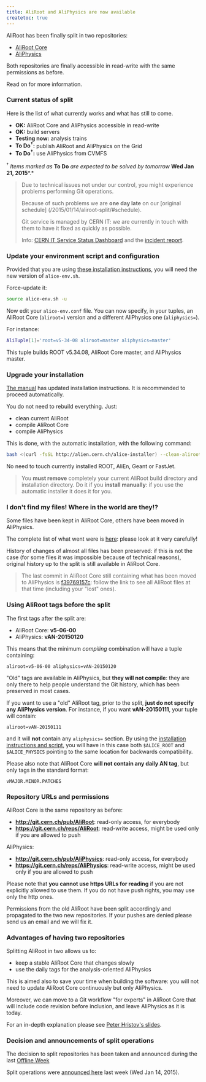 ```yaml
---
title: AliRoot and AliPhysics are now available
createtoc: true
---
```


AliRoot has been finally split in two repositories:

 * [AliRoot Core](https://git.cern.ch/web/AliRoot.git)
 * [AliPhysics](https://git.cern.ch/web/AliPhysics.git)

Both repositories are finally accessible in read-write with the same permissions
as before.

Read on for more information.


### Current status of split

Here is the list of what currently works and what has still to come.

 * **OK:** AliRoot Core and AliPhysics accessible in read-write
 * **OK:** build servers
 * **Testing now:** analysis trains
 * **To Do<sup>†</sup>:** publish AliRoot and AliPhysics on the Grid
 * **To Do<sup>†</sup>:** use AliPhysics from CVMFS

<sup>†</sup> *Items marked as* **To Do** *are expected to be solved by tomorrow*
**Wed Jan 21, 2015***.*

> Due to technical issues not under our control, you might experience problems
> performing Git operations.
>
> Because of such problems we are **one day late** on our [original schedule]
> (/2015/01/14/aliroot-split/#schedule).
>
> Git service is managed by CERN IT: we are currently in touch with them to
> have it fixed as quickly as possible.
>
> Info:
> [CERN IT Service Status Dashboard](https://cern.service-now.com/service-portal/ssb.do?area=IT)
> and the
> [incident report](https://cern.service-now.com/service-portal/view-outage.do?from=CSP-Service-Status-Board&&n=OTG0017655).


### Update your environment script and configuration

Provided that you are using
[these installation instructions](/alice/install-aliroot), you will need the new
version of `alice-env.sh`.

Force-update it:

```bash
source alice-env.sh -u
```

Now edit your `alice-env.conf` file. You can now specify, in your tuples, an
AliRoot Core (`aliroot=`) version and a different AliPhysics one
(`aliphysics=`).

For instance:

```bash
AliTuple[1]='root=v5-34-08 aliroot=master aliphysics=master'
```

This tuple builds ROOT v5.34.08, AliRoot Core master, and AliPhysics master.


### Upgrade your installation

[The manual](/alice/install-aliroot) has updated installation instructions. It
is recommended to proceed automatically.

You do not need to rebuild everything. Just:

 * clean current AliRoot
 * compile AliRoot Core
 * compile AliPhysics

This is done, with the automatic installation, with the following command:

```bash
bash <(curl -fsSL http://alien.cern.ch/alice-installer) --clean-aliroot --aliroot --aliphysics
```

No need to touch currently installed ROOT, AliEn, Geant or FastJet.

> You **must remove** completely your current AliRoot build directory and
> installation directory. Do it if you **install manually**: if you use the
> automatic installer it does it for you.


### I don't find my files! Where in the world are they!?

Some files have been kept in AliRoot Core, others have been moved in AliPhysics.

The complete list of what went were is [here](/2015/01/14/aliroot-split/): please
look at it very carefully!

History of changes of almost all files has been preserved: if this is not the
case (for some files it was impossible because of technical reasons), original
history up to the split is still available in AliRoot Core.

> The last commit in AliRoot Core still containing what has been moved to
> AliPhysics is [f39769157c](https://git.cern.ch/web/AliRoot.git/tree/f39769157c7ebf9260ec94294af22abe4e487823): follow the link to see all
> AliRoot files at that time (including your "lost" ones).


### Using AliRoot tags before the split

The first tags after the split are:

 * AliRoot Core: **v5-06-00**
 * AliPhysics: **vAN-20150120**

This means that the minimum *compiling* combination will have a tuple
containing:

```
aliroot=v5-06-00 aliphysics=vAN-20150120
```

"Old" tags are available in AliPhysics, but **they will not compile**: they are
only there to help people understand the Git history, which has been preserved
in most cases.

If you want to use a "old" AliRoot tag, prior to the split, **just do not
specify any AliPhysics version**. For instance, if you want **vAN-20150111**,
your tuple will contain:

```
aliroot=vAN-20150111
```

and it will **not** contain any `aliphysics=` section. By using the
[installation instructions and script](/alice/install-aliroot), you will have in
this case both `$ALICE_ROOT` and `$ALICE_PHYSICS` pointing to the same location
for backwards compatibility.

Please also note that AliRoot Core **will not contain any daily AN tag**, but
only tags in the standard format:

```
vMAJOR.MINOR.PATCHES
```


### Repository URLs and permissions

AliRoot Core is the same repository as before:

 * **http://git.cern.ch/pub/AliRoot**: read-only access, for everybody
 * **https://git.cern.ch/reps/AliRoot**: read-write access, might be used only
   if you are allowed to push

AliPhysics:

 * **http://git.cern.ch/pub/AliPhysics**: read-only access, for everybody
 * **https://git.cern.ch/reps/AliPhysics**: read-write access, might be used
   only if you are allowed to push

Please note that **you cannot use https URLs for reading** if you are not
explicitly allowed to use them. If you do not have push rights, you may use only
the http ones.

Permissions from the old AliRoot have been split accordingly and propagated to
the two new repositories. If your pushes are denied please send us an email and
we will fix it.


### Advantages of having two repositories

Splitting AliRoot in two allows us to:

 * keep a stable AliRoot Core that changes slowly
 * use the daily tags for the analysis-oriented AliPhysics

This is aimed also to save your time when building the software: you will not
need to update AliRoot Core continuously but only AliPhysics.

Moreover, we can move to a Git workflow "for experts" in AliRoot Core that
will include code revision before inclusion, and leave AliPhysics as it is
today.

For an in-depth explanation please see
[Peter Hristov's slides](https://indico.cern.ch/event/351206/session/0/contribution/6/material/slides/1.pdf).


### Decision and announcements of split operations

The decision to split repositories has been taken and announced during the
last [Offline Week](https://indico.cern.ch/event/351206/)

Split operations were [announced here](/2015/01/14/aliroot-split/) last week
(Wed Jan 14, 2015).
